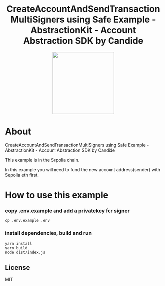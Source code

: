 <!-- PROJECT LOGO -->

<div align="center">
  <h1 align="center">CreateAccountAndSendTransactionMultiSigners using Safe Example - AbstractionKit - Account Abstraction SDK by Candide</h2>
</div>

<div align="center">
<img src="https://user-images.githubusercontent.com/7014833/203773780-04a0c8c0-93a6-43a4-bb75-570cb951dfa0.png" height =200>
</div>

# About

CreateAccountAndSendTransactionMultiSigners using Safe Example - AbstractionKit - Account Abstraction SDK by Candide

This example is in the Sepolia chain.

In this example you will need to fund the new account address(sender) with Sepolia eth first.

# How to use this example

### copy .env.example and add a privatekey for signer
```
cp .env.example .env
```

### install dependencies, build and run
```
yarn install
yarn build
node dist/index.js  
```
<!-- LICENSE -->
## License

MIT
